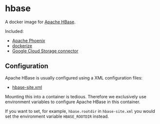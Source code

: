 # hbase

A docker image for [Apache HBase](https://hbase.apache.org/).

Included:
* [Apache Phoenix](https://phoenix.apache.org/)
* [dockerize](https://github.com/jwilder/dockerize)
* [Google Cloud Storage connector](https://cloud.google.com/dataproc/docs/concepts/connectors/cloud-storage)

## Configuration

Apache HBase is usually configured using a XML configuration files:

* [hbase-site.xml](https://raw.githubusercontent.com/apache/hbase/master/hbase-common/src/main/resources/hbase-default.xml)

Mounting this into a container is tedious. Therefore we exclusively use environment variables to configure Apache HBase
in this container.

If you want to set, for example, `hbase.rootdir` in `hbase-site.xml` you would set the environment variable
`HBASE_ROOTDIR` instead.
